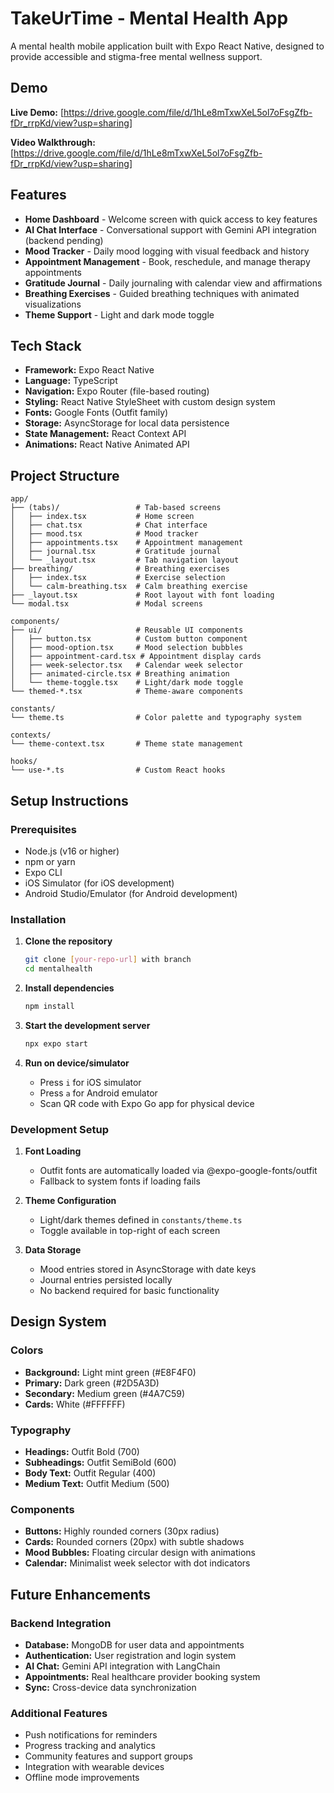 # TakeUrTime - Mental Health App

A mental health mobile application built with Expo React Native, designed to provide accessible and stigma-free mental wellness support.

## Demo

**Live Demo:** [https://drive.google.com/file/d/1hLe8mTxwXeL5ol7oFsgZfb-fDr_rrpKd/view?usp=sharing]

**Video Walkthrough:** [https://drive.google.com/file/d/1hLe8mTxwXeL5ol7oFsgZfb-fDr_rrpKd/view?usp=sharing]

## Features

- **Home Dashboard** - Welcome screen with quick access to key features
- **AI Chat Interface** - Conversational support with Gemini API integration (backend pending)
- **Mood Tracker** - Daily mood logging with visual feedback and history
- **Appointment Management** - Book, reschedule, and manage therapy appointments
- **Gratitude Journal** - Daily journaling with calendar view and affirmations
- **Breathing Exercises** - Guided breathing techniques with animated visualizations
- **Theme Support** - Light and dark mode toggle

## Tech Stack

- **Framework:** Expo React Native
- **Language:** TypeScript
- **Navigation:** Expo Router (file-based routing)
- **Styling:** React Native StyleSheet with custom design system
- **Fonts:** Google Fonts (Outfit family)
- **Storage:** AsyncStorage for local data persistence
- **State Management:** React Context API
- **Animations:** React Native Animated API

## Project Structure

```
app/
├── (tabs)/                 # Tab-based screens
│   ├── index.tsx           # Home screen
│   ├── chat.tsx            # Chat interface
│   ├── mood.tsx            # Mood tracker
│   ├── appointments.tsx    # Appointment management
│   ├── journal.tsx         # Gratitude journal
│   └── _layout.tsx         # Tab navigation layout
├── breathing/              # Breathing exercises
│   ├── index.tsx           # Exercise selection
│   └── calm-breathing.tsx  # Calm breathing exercise
├── _layout.tsx             # Root layout with font loading
└── modal.tsx               # Modal screens

components/
├── ui/                     # Reusable UI components
│   ├── button.tsx          # Custom button component
│   ├── mood-option.tsx     # Mood selection bubbles
│   ├── appointment-card.tsx # Appointment display cards
│   ├── week-selector.tsx   # Calendar week selector
│   ├── animated-circle.tsx # Breathing animation
│   └── theme-toggle.tsx    # Light/dark mode toggle
└── themed-*.tsx            # Theme-aware components

constants/
└── theme.ts                # Color palette and typography system

contexts/
└── theme-context.tsx       # Theme state management

hooks/
└── use-*.ts                # Custom React hooks
```

## Setup Instructions

### Prerequisites

- Node.js (v16 or higher)
- npm or yarn
- Expo CLI
- iOS Simulator (for iOS development)
- Android Studio/Emulator (for Android development)

### Installation

1. **Clone the repository**
   ```bash
   git clone [your-repo-url] with branch
   cd mentalhealth
   ```

2. **Install dependencies**
   ```bash
   npm install
   ```

3. **Start the development server**
   ```bash
   npx expo start
   ```

4. **Run on device/simulator**
   - Press `i` for iOS simulator
   - Press `a` for Android emulator
   - Scan QR code with Expo Go app for physical device

### Development Setup

1. **Font Loading**
   - Outfit fonts are automatically loaded via @expo-google-fonts/outfit
   - Fallback to system fonts if loading fails

2. **Theme Configuration**
   - Light/dark themes defined in `constants/theme.ts`
   - Toggle available in top-right of each screen

3. **Data Storage**
   - Mood entries stored in AsyncStorage with date keys
   - Journal entries persisted locally
   - No backend required for basic functionality

## Design System

### Colors
- **Background:** Light mint green (#E8F4F0)
- **Primary:** Dark green (#2D5A3D)
- **Secondary:** Medium green (#4A7C59)
- **Cards:** White (#FFFFFF)

### Typography
- **Headings:** Outfit Bold (700)
- **Subheadings:** Outfit SemiBold (600)
- **Body Text:** Outfit Regular (400)
- **Medium Text:** Outfit Medium (500)

### Components
- **Buttons:** Highly rounded corners (30px radius)
- **Cards:** Rounded corners (20px) with subtle shadows
- **Mood Bubbles:** Floating circular design with animations
- **Calendar:** Minimalist week selector with dot indicators

## Future Enhancements

### Backend Integration
- **Database:** MongoDB for user data and appointments
- **Authentication:** User registration and login system
- **AI Chat:** Gemini API integration with LangChain
- **Appointments:** Real healthcare provider booking system
- **Sync:** Cross-device data synchronization

### Additional Features
- Push notifications for reminders
- Progress tracking and analytics
- Community features and support groups
- Integration with wearable devices
- Offline mode improvements

